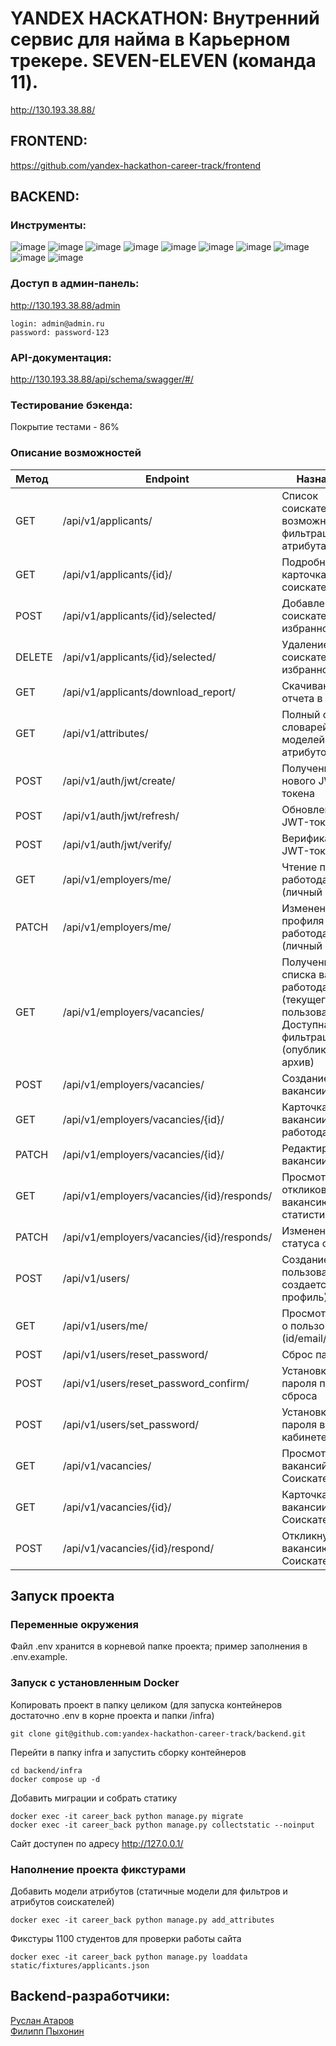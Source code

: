 # YANDEX HACKATHON: Внутренний сервис для найма в Карьерном трекере. SEVEN-ELEVEN (команда 11).
http://130.193.38.88/

##  FRONTEND: 
https://github.com/yandex-hackathon-career-track/frontend

##  BACKEND: 
### Инструменты:
![image](https://img.shields.io/badge/Python%203.11-FFD43B?style=for-the-badge&logo=python&logoColor=blue)
![image](https://img.shields.io/badge/Django%204.2-092E20?style=for-the-badge&logo=django&logoColor=green)
![image](https://img.shields.io/badge/django%20rest%203.14-ff1709?style=for-the-badge&logo=django&logoColor=white)
![image](https://img.shields.io/badge/PostgreSQL-316192?style=for-the-badge&logo=postgresql&logoColor=white)
![image](https://img.shields.io/badge/Docker-2CA5E0?style=for-the-badge&logo=docker&logoColor=white)
![image](https://img.shields.io/badge/Nginx-009639?style=for-the-badge&logo=nginx&logoColor=white)
![image](https://img.shields.io/badge/GitHub-100000?style=for-the-badge&logo=github&logoColor=white)
![image](https://img.shields.io/badge/GitHub_Actions-2088FF?style=for-the-badge&logo=github-actions&logoColor=white)
![image](https://img.shields.io/badge/Pytest-86D46B?style=for-the-badge&logo=redux%20saga&logoColor=999999)
![image](https://img.shields.io/badge/Pandas-2C2D72?style=for-the-badge&logo=pandas&logoColor=white)

### Доступ в админ-панель:
http://130.193.38.88/admin 
```
login: admin@admin.ru
password: password-123
```

### API-документация:
http://130.193.38.88/api/schema/swagger/#/

### Тестирование бэкенда:
Покрытие тестами - 86%

### Описание возможностей
| Метод  | Endpoint                                     | Назначение                                                               |
|:-------|----------------------------------------------|--------------------------------------------------------------------------|
| GET    |/api/v1/applicants/                           | Список соискателей с возможностью фильтрации по атрибутам |
| GET    |/api/v1/applicants/{id}/                      | Подробная карточка соискателя  |
| POST   |/api/v1/applicants/{id}/selected/             | Добавление соискателя в избранное  |
| DELETE |/api/v1/applicants/{id}/selected/             | Удаление соискателя из избранного  |
| GET    |/api/v1/applicants/download_report/           | Скачивание отчета в excel  |
| GET    |/api/v1/attributes/                           | Полный список словарей моделей-атрибутов  |
| POST   |/api/v1/auth/jwt/create/                      | Получение нового JWT-токена |
| POST   |/api/v1/auth/jwt/refresh/                     | Обновление JWT-токена |
| POST   |/api/v1/auth/jwt/verify/                      | Верификация JWT-токена |
| GET    |/api/v1/employers/me/                         | Чтение профиля работодателя (личный кабинет)  |
| PATCH  |/api/v1/employers/me/                         | Изменение профиля работодателя (личный кабинет) |
| GET    |/api/v1/employers/vacancies/                  | Получение списка вакансий работодателя (текущего пользователя). Доступна фильтрация (опубликованные/архив) |
| POST   |/api/v1/employers/vacancies/                  | Создание новой вакансии |
| GET    |/api/v1/employers/vacancies/{id}/             | Карточка вакансии для работодателя |
| PATCH  |/api/v1/employers/vacancies/{id}/             | Редактирование вакансии |
| GET    |/api/v1/employers/vacancies/{id}/responds/    | Просмотр списка откликов на вакансию со статистикой |
| PATCH  |/api/v1/employers/vacancies/{id}/responds/    | Изменение статуса отклика |
| POST   |/api/v1/users/                                | Создание пользователя (+ создается профиль) |
| GET    |/api/v1/users/me/                             | Просмотр данных о пользователе (id/email/роль) |
| POST   |/api/v1/users/reset_password/                 | Сброс пароля |
| POST   |/api/v1/users/reset_password_confirm/         | Установка нового пароля после сброса |
| POST   |/api/v1/users/set_password/                   | Установка нового пароля в личном кабинете |
| GET    |/api/v1/vacancies/                            | Просмотр списка вакансий (для Соискателей) |
| GET    |/api/v1/vacancies/{id}/                       | Карточка вакансии (для Соискателей)  |
| POST   |/api/v1/vacancies/{id}/respond/               | Откликнуться на вакансию (для Соискателей) |


## Запуск проекта
### Переменные окружения
Файл .env хранится в корневой папке проекта; пример заполнения в .env.example.

### Запуск с установленным Docker
Копировать проект в папку целиком (для запуска контейнеров достаточно .env в корне проекта и папки /infra)
```
git clone git@github.com:yandex-hackathon-career-track/backend.git
```
Перейти в папку infra и запустить сборку контейнеров
```
cd backend/infra
docker compose up -d
```
Добавить миграции и собрать статику
```
docker exec -it career_back python manage.py migrate
docker exec -it career_back python manage.py collectstatic --noinput
```
Сайт доступен по адресу http://127.0.0.1/

### Наполнение проекта фикстурами
Добавить модели атрибутов (статичные модели для фильтров и атрибутов соискателей)
```
docker exec -it career_back python manage.py add_attributes
```
Фикстуры 1100 студентов для проверки работы сайта
```
docker exec -it career_back python manage.py loaddata static/fixtures/applicants.json
```

## Backend-разработчики:
[Руслан Атаров](https://github.com/ratarov) <br>
[Филипп Пыхонин](https://github.com/caveinfix)